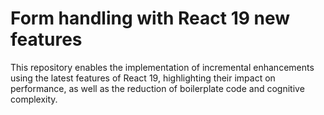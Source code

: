 # Form handling with React 19  new features

This repository enables the implementation of incremental enhancements using the latest features of React 19, highlighting their impact on performance, as well as the reduction of boilerplate code and cognitive complexity.

